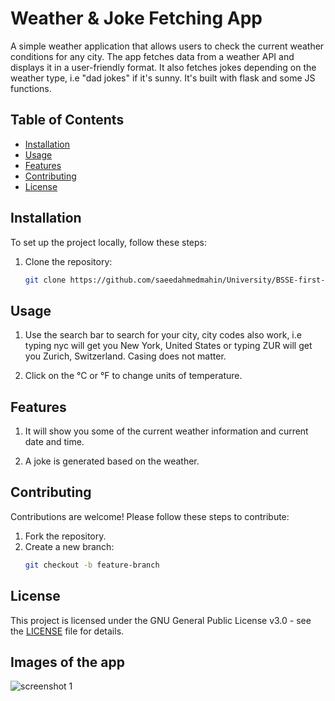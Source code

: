 # Weather & Joke Fetching App

A simple weather application that allows users to check the current weather conditions for any city. The app fetches data from a weather API and displays it in a user-friendly format. It also fetches jokes depending on the weather type, i.e "dad jokes" if it's sunny. It's built with flask and some JS functions.

## Table of Contents
- [Installation](#installation)
- [Usage](#usage)
- [Features](#features)
- [Contributing](#contributing)
- [License](#license)


## Installation

To set up the project locally, follow these steps:

1. Clone the repository:
   ```bash
   git clone https://github.com/saeedahmedmahin/University/BSSE-first-year/personal-projects/weather-joke-app.git
   
## Usage

1. Use the search bar to search for your city, city codes also work, i.e typing nyc will get you New York, United States or typing ZUR will get you Zurich, Switzerland. Casing does not matter.

2. Click on the °C or °F to change units of temperature.

## Features 

1. It will show you some of the current weather information and current date and time.

2. A joke is generated based on the weather.

## Contributing

Contributions are welcome! Please follow these steps to contribute:

1. Fork the repository.
2. Create a new branch:
   ```bash
   git checkout -b feature-branch

## License

This project is licensed under the GNU General Public License v3.0 - see the [LICENSE](LICENSE) file for details.

## Images of the app

![screenshot 1](doc/images/img1.png)
